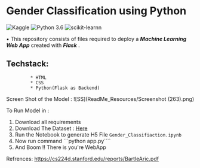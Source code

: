 

# Gender Classification using Python

![Kaggle](https://img.shields.io/badge/Dataset-Kaggle-blue.svg) ![Python 3.6](https://img.shields.io/badge/Python-3.6-brightgreen.svg) ![scikit-learnn](https://img.shields.io/badge/Library-Scikit_Learn-orange.svg)

• This repository consists of files required to deploy a ___Machine Learning Web App___ created with ___Flask___ .

## Techstack: 
             * HTML
             * CSS
             * Python(Flask as Backend)
             

Screen Shot of the Model :
![SS](ReadMe_Resources/Screenshot (263).png)


To Run Model in :
1. Download all requirements
2. Download The Dataset : [Here](https://www.kaggle.com/ashishjangra27/gender-recognition-200k-images-celeba)
3. Run the Notebook to generate H5 File ```Gender_Classifiaction.ipynb```
4. Now run command ```python app.py````
5. And Boom !! There is you're WebApp




Refrences: https://cs224d.stanford.edu/reports/BartleAric.pdf

